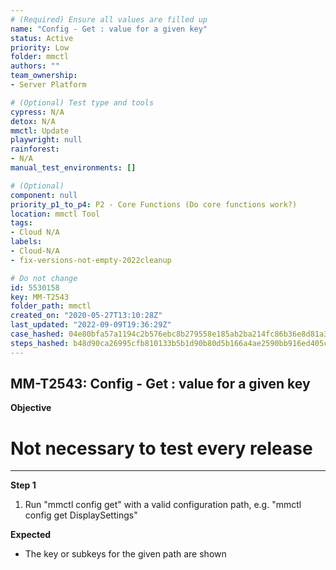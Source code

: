 ```yaml
---
# (Required) Ensure all values are filled up
name: "Config - Get : value for a given key"
status: Active
priority: Low
folder: mmctl
authors: ""
team_ownership: 
- Server Platform

# (Optional) Test type and tools
cypress: N/A
detox: N/A
mmctl: Update
playwright: null
rainforest: 
- N/A
manual_test_environments: []

# (Optional)
component: null
priority_p1_to_p4: P2 - Core Functions (Do core functions work?)
location: mmctl Tool
tags: 
- Cloud N/A
labels: 
- Cloud-N/A
- fix-versions-not-empty-2022cleanup

# Do not change
id: 5530158
key: MM-T2543
folder_path: mmctl
created_on: "2020-05-27T13:10:28Z"
last_updated: "2022-09-09T19:36:29Z"
case_hashed: 04e80bfa57a1194c2b576ebc8b279558e185ab2ba214fc86b36e8d81a38432940878e6f4a8e8c491edc63dbd60486ff3
steps_hashed: b48d90ca26995cfb810133b5b1d90b80d5b166a4ae2590bb916ed405c59ead53fdbd45abc6800bae1f229e4ae8706235
---
```


## MM-T2543: Config - Get : value for a given key

**Objective**

# Not necessary to test every release

---

**Step 1**

1. Run "mmctl config get" with a valid configuration path, e.g. "mmctl config get DisplaySettings"

**Expected**

- The key or subkeys for the given path are shown
